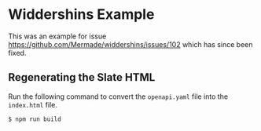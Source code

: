 # Widdershins Example

This was an example for issue https://github.com/Mermade/widdershins/issues/102 which has since been fixed.  

## Regenerating the Slate HTML

Run the following command to convert the `openapi.yaml` file into the `index.html` file.  

```bash
$ npm run build
```
